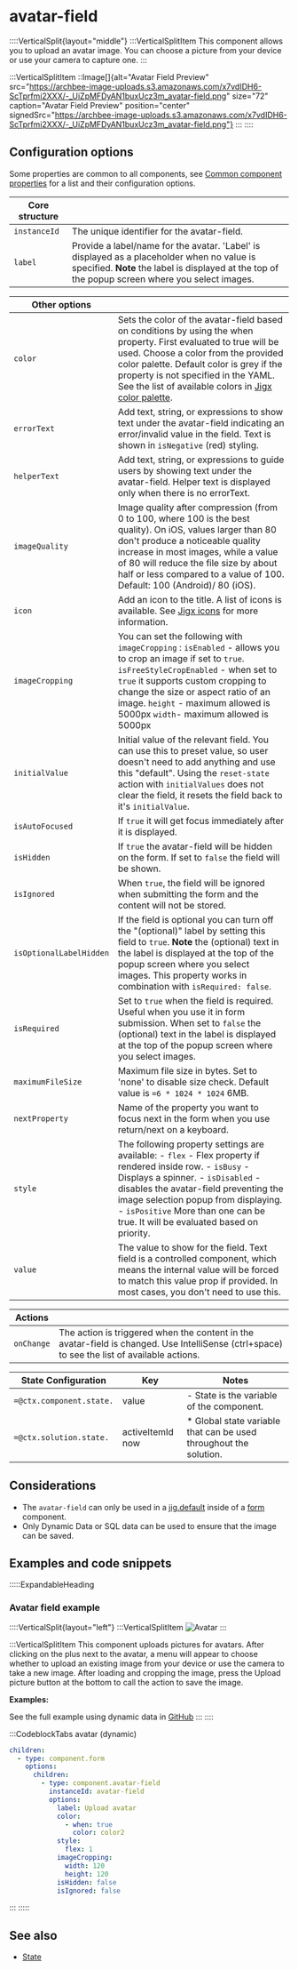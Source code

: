 # avatar-field

::::VerticalSplit{layout="middle"}
:::VerticalSplitItem
This component allows you to upload an avatar image. You can choose a picture from your device or use your camera to capture one.
:::

:::VerticalSplitItem
::Image[]{alt="Avatar Field Preview" src="https://archbee-image-uploads.s3.amazonaws.com/x7vdIDH6-ScTprfmi2XXX/-_UiZpMFDyAN1buxUcz3m_avatar-field.png" size="72" caption="Avatar Field Preview" position="center" signedSrc="https://archbee-image-uploads.s3.amazonaws.com/x7vdIDH6-ScTprfmi2XXX/-_UiZpMFDyAN1buxUcz3m_avatar-field.png"}
:::
::::

## Configuration options

Some properties are common to all components, see [Common component properties](docId\:LLnTD-rxe8FmH7WpC5cZb) for a list and their configuration options.

| **Core structure** |                                                                                                                                                                                                |
| ------------------ | ---------------------------------------------------------------------------------------------------------------------------------------------------------------------------------------------- |
| `instanceId`       | The unique identifier for the avatar-field.                                                                                                                                                    |
| `label`            | Provide a label/name for the avatar. 'Label' is displayed as a placeholder when no value is specified. **Note** the label is displayed at the top of the popup screen where you select images. |

| **Other options**       |                                                                                                                                                                                                                                                                                                                                          |
| ----------------------- | ---------------------------------------------------------------------------------------------------------------------------------------------------------------------------------------------------------------------------------------------------------------------------------------------------------------------------------------- |
| `color`                 | Sets the color of the avatar-field based on conditions by using the when property. First evaluated to true will be used. Choose a color from the provided color palette. Default color is grey if the property is not specified in the YAML. See the list of available colors in [Jigx color palette](#).                                |
| `errorText`             | Add text, string, or expressions to show text under the avatar-field indicating an error/invalid value in the field. Text is shown in `isNegative` (red) styling.                                                                                                                                                                        |
| `helperText`            | Add text, string, or expressions to guide users by showing text under the avatar-field. Helper text is displayed only when there is no errorText.                                                                                                                                                                                        |
| `imageQuality`          | Image quality after compression (from 0 to 100, where 100 is the best quality). On iOS, values larger than 80 don't produce a noticeable quality increase in most images, while a value of 80 will reduce the file size by about half or less compared to a value of 100. Default: 100 (Android)/ 80 (iOS).                              |
| `icon`                  | Add an icon to the title. A list of icons is available. See [Jigx icons](#) for more information.                                                                                                                                                                                                                                        |
| `imageCropping`         | You can set the following with `imageCropping` :&#xA;`isEnabled` - allows you to crop an image if set to `true`. &#xA;`isFreeStyleCropEnabled` - when set to `true` it supports custom cropping to change the size or aspect ratio of an image.&#xA;`height` - maximum allowed is 5000px&#xA;`width`- maximum allowed is 5000px          |
| `initialValue`          | Initial value of the relevant field. You can use this to preset value, so user doesn't need to add anything and use this "default". Using the `reset-state` action with `initialValues` does not clear the field, it resets the field back to it's `initialValue`.                                                                       |
| `isAutoFocused`         | If `true` it will get focus immediately after it is displayed.                                                                                                                                                                                                                                                                           |
| `isHidden`              | If `true` the avatar-field will be hidden on the form. If set to `false` the field will be shown.                                                                                                                                                                                                                                        |
| `isIgnored`             | When `true`, the field will be ignored when submitting the form and the content will not be stored.                                                                                                                                                                                                                                      |
| `isOptionalLabelHidden` | If the field is optional you can turn off the "(optional)" label by setting this field to `true`. **Note** the (optional) text in the label is displayed at the top of the popup screen where you select images. This property works in combination with `isRequired: false`.                                                            |
| `isRequired`            | Set to `true` when the field is required. Useful when you use it in form submission. When set to `false` the (optional) text in the label is displayed at the top of the popup screen where you select images.                                                                                                                           |
| `maximumFileSize`       | Maximum file size in bytes. Set to 'none' to disable size check. Default value is `=6 * 1024 * 1024` 6MB.                                                                                                                                                                                                                                |
| `nextProperty`          | Name of the property you want to focus next in the form when you use return/next on a keyboard.                                                                                                                                                                                                                                          |
| `style`                 | The following property settings are available:&#xA;- `flex` - Flex property if rendered inside row.&#xA;- `isBusy` - Displays a spinner. &#xA;- `isDisabled` - disables the avatar-field preventing the image selection popup from displaying.&#xA;- `isPositive`&#xA;More than one can be true. It will be evaluated based on priority. |
| `value`                 | The value to show for the field. Text field is a controlled component, which means the internal value will be forced to match this value prop if provided. In most cases, you don't need to use this.                                                                                                                                    |

| **Actions** |                                                                                                                                              |
| ----------- | -------------------------------------------------------------------------------------------------------------------------------------------- |
| `onChange`  | The action is triggered when the content in the avatar-field is changed. Use IntelliSense (ctrl+space) to see the list of available actions. |

| **State Configuration**  | **Key**              | **Notes**                                                         |
| ------------------------ | -------------------- | ----------------------------------------------------------------- |
| `=@ctx.component.state.` | value                | - State is the variable of the component.                         |
| `=@ctx.solution.state.`  | activeItemId&#xA;now | * Global state variable that can be used throughout the solution. |

## Considerations

- The `avatar-field` can only be used in a [jig.default](<./../../Jig Types/jig_default.md>) inside of a [form](./../form.md) component.
- Only Dynamic Data or SQL data can be used to ensure that the image can be saved.

## Examples and code snippets

:::::ExpandableHeading
### Avatar field example

::::VerticalSplit{layout="left"}
:::VerticalSplitItem
![Avatar ](https://archbee-image-uploads.s3.amazonaws.com/x7vdIDH6-ScTprfmi2XXX/zzGERUU6kEdLrZ3bKcKFy_q75ewfno5lmiohkj-lv9avatarfieldiphone13blueportrait.png "Avatar ")
:::

:::VerticalSplitItem
This component uploads pictures for avatars.  After clicking on the plus next to the avatar, a menu will appear to choose whether to upload an existing image from your device or use the camera to take a new image. After loading and cropping the image, press the Upload picture button at the bottom to call the action to save the image.

**Examples:**

See the full example using dynamic data in [GitHub](https://github.com/jigx-com/jigx-samples/blob/main/quickstart/jigx-samples/jigs/jigx-components/avatar-field/dynamic-data/avatar-field-example/avatar-field-example.jigx)
:::
::::

:::CodeblockTabs
avatar (dynamic)

```yaml
children:
  - type: component.form
    options:
      children:
        - type: component.avatar-field
          instanceId: avatar-field
          options:
            label: Upload avatar
            color:
              - when: true
                color: color2
            style:
              flex: 1
            imageCropping:
              width: 120
              height: 120
            isHidden: false
            isIgnored: false
```
:::
:::::

## See also

- [State](#)

